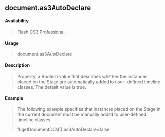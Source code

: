 ## document.as3AutoDeclare

#### Availability

> Flash CS3 Professional.

#### Usage

> document.as3AutoDeclare

#### Description

> Property; a Boolean value that describes whether the instances placed on the Stage are automatically added to user- defined timeline classes. The default value is true.

#### Example

> The following example specifies that instances placed on the Stage in the current document must be manually added to user-defined timeline classes.
>
> fl.getDocumentDOM().as3AutoDeclare=false;
